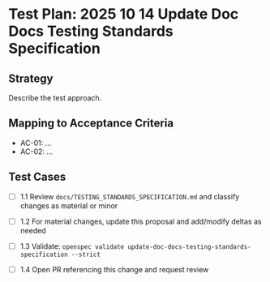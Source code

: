 # Test Plan: 2025 10 14 Update Doc Docs Testing Standards Specification

## Strategy

Describe the test approach.

## Mapping to Acceptance Criteria

- AC-01: ...
- AC-02: ...

## Test Cases

- [ ] 1.1 Review `docs/TESTING_STANDARDS_SPECIFICATION.md` and classify changes as material or minor
- [ ] 1.2 For material changes, update this proposal and add/modify deltas as needed
- [ ] 1.3 Validate: `openspec validate update-doc-docs-testing-standards-specification --strict`
- [ ] 1.4 Open PR referencing this change and request review

